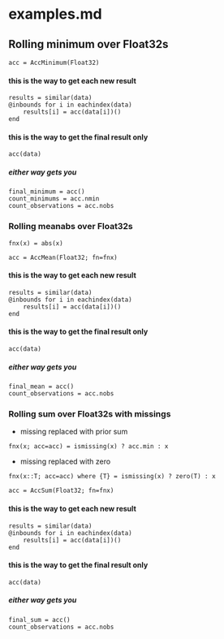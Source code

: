 # examples.md

## Rolling minimum over Float32s
```
acc = AccMinimum(Float32)
```
#### this is the way to get each new result
```
results = similar(data)
@inbounds for i in eachindex(data)
    results[i] = acc(data[i])()
end
```
#### this is the way to get the final result only
```
acc(data)
```

##### either way gets you
```
final_minimum = acc()
count_minimums = acc.nmin
count_observations = acc.nobs
```

### Rolling meanabs over Float32s
```
fnx(x) = abs(x)

acc = AccMean(Float32; fn=fnx)
```

#### this is the way to get each new result
```
results = similar(data)
@inbounds for i in eachindex(data)
    results[i] = acc(data[i])()
end
```
#### this is the way to get the final result only
```
acc(data)
```

##### either way gets you
```
final_mean = acc()
count_observations = acc.nobs
```

### Rolling sum over Float32s with missings
- missing replaced with prior sum
```
fnx(x; acc=acc) = ismissing(x) ? acc.min : x
```
- missing replaced with zero
```
fnx(x::T; acc=acc) where {T} = ismissing(x) ? zero(T) : x

acc = AccSum(Float32; fn=fnx)
```

#### this is the way to get each new result
```
results = similar(data)
@inbounds for i in eachindex(data)
    results[i] = acc(data[i])()
end
```
#### this is the way to get the final result only
```
acc(data)
```

##### either way gets you
```
final_sum = acc()
count_observations = acc.nobs
```

